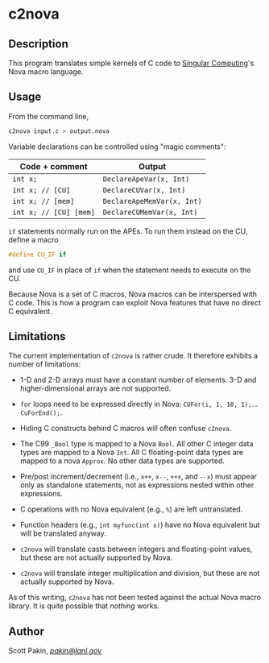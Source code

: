 c2nova
======

Description
-----------

This program translates simple kernels of C code to [Singular Computing](https://www.singularcomputing.com/)'s Nova macro language.

Usage
-----

From the command line,
```bash
c2nova input.c > output.nova
```

Variable declarations can be controlled using "magic comments":

| Code + comment         | Output                       |
| ---------------------- | ---------------------------- |
| `int x;`               | `DeclareApeVar(x, Int)`      |
| `int x; // [CU]`       | `DeclareCUVar(x, Int)`       |
| `int x; // [mem]`      | `DeclareApeMemVar(x, Int)`   |
| `int x; // [CU] [mem]` | `DeclareCUMemVar(x, Int)`    |

`if` statements normally run on the APEs.  To run them instead on the CU, define a macro
```C
#define CU_IF if
```
and use `CU_IF` in place of `if` when the statement needs to execute on the CU.

Because Nova is a set of C macros, Nova macros can be interspersed with C code.  This is how a program can exploit Nova features that have no direct C equivalent.

Limitations
-----------

The current implementation of `c2nova` is rather crude.  It therefore exhibits a number of limitations:

* 1-D and 2-D arrays must have a constant number of elements.  3-D and higher-dimensional arrays are not supported.

* `for` loops need to be expressed directly in Nova: `CUFor(i, 1, 10, 1);`…`CuForEnd();`.

* Hiding C constructs behind C macros will often confuse `c2nova`.

* The C99 `_Bool` type is mapped to a Nova `Bool`.  All other C integer data types are mapped to a Nova `Int`.  All C floating-point data types are mapped to a nova `Approx`.  No other data types are supported.

* Pre/post increment/decrement (i.e., `x++`, `x--`, `++x`, and `--x`) must appear only as standalone statements, not as expressions nested within other expressions.

* C operations with no Nova equivalent (e.g., `%`) are left untranslated.

* Function headers (e.g., `int myfunc(int x)`) have no Nova equivalent but will be translated anyway.

* `c2nova` will translate casts between integers and floating-point values, but these are not actually supported by Nova.

* `c2nova` will translate integer multiplication and division, but these are not actually supported by Nova.

As of this writing, `c2nova` has not been tested against the actual Nova macro library.  It is quite possible that *nothing* works.

Author
------

Scott Pakin, *pakin@lanl.gov*
